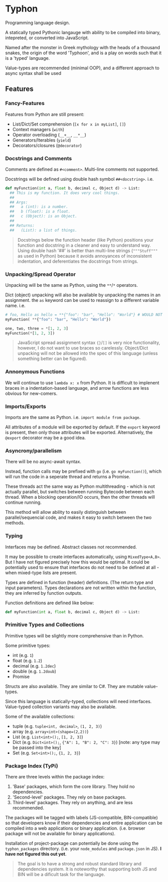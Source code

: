 # Typhon

Programming language design.

A statically typed Pythonic langauge with ability to be compiled into binary, intepreted, or 
converted into JavaScript.

Named after the monster in Greek mythology with the heads of a thousand snakes, the origin of 
the word 'Typhoon', and is a play on words such that it is a 'typed' language.

Value-types are recommended (minimal OOP), and a different approach to async syntax shall be 
used

## Features

### Fancy-Features

Features from Python are still present:
* List/Dict/Set comprehension (`[x for x in myList]`, `[]`)
* Context managers (`with`)
* Operator overloading (`__+__`, `__*__`)
* Generators/Iterables (`yield`)
* Decorators/closures (`@decorator`)

### Docstrings and Comments

Comments are defined as `#<comment>`. Multi-line comments not supported.

Docstrings will be defined using double hash symbol `##<docstring>`. i.e.
```python
def myFunction(int a, float b, decimal c, Object d) -> List:
  ## This is my function. It does very cool things.
  ## 
  ## Args:
  ##   a (int): is a number.
  ##   b (float): is a float.
  ##   c (Object): is an Object.
  ##
  ## Returns:
  ##   (List): a list of things.
```

> Docstrings below the function header (like Python) positions your function and docstring 
> in a cleaner and easy to understand way. Using double hash '##' is better than multi-line 
> strings (`"""Stuff"""` as used in Python) because it avoids annoyances of inconsistent
> indentation, and deferentiates the docstrings from strings. 

### Unpacking/Spread Operator

Unpacking will be the same as Python, using the `**`/`*` operators.

Dict (object) unpacking will also be available by unpacking the names in an assignment. 
the `as` keyword can be used to reassign to a different variable name. i.e.
```python
# foo, Hello as hello = **{"foo": "bar", "Hello": "World"} # WOULD NOT BE AVAILABLE
myFunction( **{"foo": "bar", "Hello": "World"})

one, two, three = *[1, 2, 3]
myFunction(*[1, 2, 3])
```
> JavaScript spread assignment syntax `{}`/`[]` is very nice functionality, however, I 
> do not want to use braces so carelessly. 
> Object/Dict unpacking will not be allowed into the spec of this language (unless something 
> better can be figured).

### Annonymous Functions

We will continue to use `lambda x: x` from Python. It is difficult to implenent braces in a 
indentation-based language, and arrow functions are less obvious for new-comers.

### Imports/Exports

Imports are the same as Python. i.e. `import module from package`.

All attributes of a module will be exported by default. If the `export` keyword is present,
then only those attributes will be exported. Alternatively, the `@export` decorator may be
a good idea.

### Asyncrony/parallelism

There will be no async-await syntax.

Instead, function calls may be prefixed with `go` (i.e. `go myFunction()`), which will run the
code in a seperate thread and returns a Promise. 

These threads act the same way as Python multithreading - which is 
not actually parallel, but switches between running Bytecode between each thread. When a 
blocking operation/IO occurs, then the other threads will continue running. 

This method will allow ability to easily distinguish between parallel/sequencial code, and makes
it easy to switch between the two methods.

### Typing

Interfaces may be defined. Abstract classes not recommended.

It may be possible to create interfaces automatically, using `MixedType<A,B>`. But I have not
figured precisely how this would be optimal. It could be potentially used to ensure that 
interfaces do not need to be defined at all - when mixed-type lists are present.

Types are defined in function (header) definitions. (The return type and input parameters). 
Types declarations are not written within the function, they are inferred by function outputs.

Function definitions are defined like below:
```python
def myFunction(int a, float b, decimal c, Object d) -> List:
```

### Primitive Types and Collections

Primitive types will be slightly more comprehensive than in Python. 

Some primitive types:
* int (e.g. `1`)
* float (e.g. `1.2`)
* decimal (e.g. `1.2dec`)
* double (e.g. `1.2doub`)
* Promise

Structs are also available. They are similar to C#. They are mutable value-types.

Since this language is statically-typed, collections will need interfaces. Value-typed collection 
variants may also be available.

Some of the available collections:
* tuple (e.g. `tuple<int, decimal>`, `(1, 2, 3)`)
* array (e.g. `array<int>(shape=(2,2))`)
* List (e.g. `List<int>();`, `[1, 2, 3]`)
* Dict (e.g. `Dict<int>();`, `{"A": 1, "B": 2, "C": 3}`) [note: any type may be passed into the key]
* Set (e.g. `Set<int>();`, `{1, 2, 3}`)

### Package Index (TyPi)

There are three levels within the package index:
1. 'Base' packages, which form the core library. They hold no dependencies.
2. 'Second-level' packages. They rely on base packages.
3. Third-level' packages. They rely on anything, and are less recommended.

The packages will be tagged with labels (JS-compatible, BIN-compatible) so that developers
know if their dependencies and entire application can be compiled into a web applications 
or binary application. (i.e. browser package will not be available for binary applications).

Installation of project-package can potentially be done using the `typhon_packages` directory. 
(i.e. your `node_modules` and `package.json` in JS). **I have not figured this out yet**.

> The goal is to have a strong and robust standard library and dependencies system.
> It is noteworthy that supporting both JS and BIN will be a dificult task for the language.

